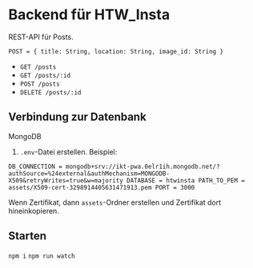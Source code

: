 # Backend für HTW_Insta

REST-API für Posts.

`POST = {
    title: String,
    location: String,
    image_id: String
}`

- `GET /posts`
- `GET /posts/:id`
- `POST /posts`
- `DELETE /posts/:id`

## Verbindung zur Datenbank

MongoDB

1. `.env`-Datei erstellen. Beispiel:

`
DB_CONNECTION = mongodb+srv://ikt-pwa.0elr1ih.mongodb.net/?authSource=%24external&authMechanism=MONGODB-X509&retryWrites=true&w=majority
DATABASE = htwinsta
PATH_TO_PEM = assets/X509-cert-3298914405631471913.pem
PORT = 3000
`

Wenn Zertifikat, dann `assets`-Ordner erstellen und Zertifikat dort hineinkopieren.

## Starten

`npm i`
`npm run watch`

